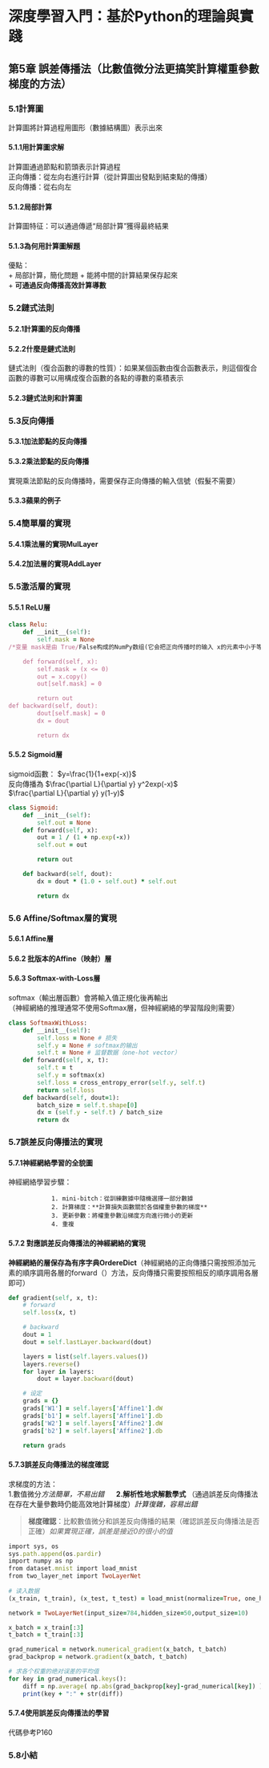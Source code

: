 # 深度學習入門：基於Python的理論與實踐   
## 第5章 誤差傳播法（比數值微分法更搞笑計算權重參數梯度的方法）
### 5.1計算圖
計算圖將計算過程用圖形（數據結構圖）表示出來  
#### 5.1.1用計算圖求解
計算圖通過節點和箭頭表示計算過程  
正向傳播：從左向右進行計算（從計算圖出發點到結束點的傳播）  
反向傳播：從右向左  
#### 5.1.2局部計算  
計算圖特征：可以通過傳遞“局部計算”獲得最終結果  
#### 5.1.3為何用計算圖解題
優點：  
    + 局部計算，簡化問題
    + 能將中間的計算結果保存起來  
    + **可通過反向傳播高效計算導數**  
### 5.2鏈式法則
#### 5.2.1計算圖的反向傳播
#### 5.2.2什麼是鏈式法則
鏈式法則（復合函數的導數的性質）：如果某個函數由復合函數表示，則這個復合函數的導數可以用構成復合函數的各點的導數的乘積表示  
#### 5.2.3鏈式法則和計算圖    
### 5.3反向傳播
#### 5.3.1加法節點的反向傳播
#### 5.3.2乘法節點的反向傳播  
實現乘法節點的反向傳播時，需要保存正向傳播的輸入信號（假髮不需要）
#### 5.3.3蘋果的例子
### 5.4簡單層的實現
#### 5.4.1乘法層的實現MulLayer
#### 5.4.2加法層的實現AddLayer
### 5.5激活層的實現
#### 5.5.1 ReLU層
```ruby
class Relu:
    def __init__(self):
        self.mask = None
/*变量 mask是由 True/False构成的NumPy数组(它会把正向传播时的输入 x的元素中小于等于0的地方保存为 True，其他地方（大于0的元素）保存为 False)*/

    def forward(self, x):
        self.mask = (x <= 0)
        out = x.copy()
        out[self.mask] = 0

        return out
def backward(self, dout):
        dout[self.mask] = 0
        dx = dout

        return dx
```
#### 5.5.2 Sigmoid層 
sigmoid函數： $y=\frac{1}{1+exp(-x)}$  
反向傳播為 
$\frac{\partial L}{\partial y} y^2exp(-x)$  
$\frac{\partial L}{\partial y} y(1-y)$ 
```ruby
class Sigmoid:
    def __init__(self):
        self.out = None
    def forward(self, x):
        out = 1 / (1 + np.exp(-x))
        self.out = out

        return out

    def backward(self, dout):
        dx = dout * (1.0 - self.out) * self.out

        return dx
```
### 5.6 Affine/Softmax層的實現
#### 5.6.1 Affine層
#### 5.6.2 批版本的Affine（映射）層  
#### 5.6.3 Softmax-with-Loss層
softmax（輸出層函數）會將輸入值正規化後再輸出  
（神經網絡的推理通常不使用Softmax層，但神經網絡的學習階段則需要）  
```ruby
class SoftmaxWithLoss:
    def __init__(self):
        self.loss = None # 损失
        self.y = None # softmax的输出
        self.t = None # 监督数据（one-hot vector）
    def forward(self, x, t):
        self.t = t
        self.y = softmax(x)
        self.loss = cross_entropy_error(self.y, self.t)
        return self.loss
    def backward(self, dout=1):
        batch_size = self.t.shape[0]
        dx = (self.y - self.t) / batch_size
        return dx
```
### 5.7誤差反向傳播法的實現 
#### 5.7.1神經網絡學習的全貌圖
神經網絡學習步驟：
                
                1. mini-bitch：從訓練數據中隨機選擇一部分數據  
                2. 計算梯度：**計算損失函數關於各個權重參數的梯度**   
                3. 更新參數：將權重參數沿梯度方向進行微小的更新  
                4. 重複  
#### 5.7.2 對應誤差反向傳播法的神經網絡的實現
**神經網絡的層保存為有序字典OrdereDict**（神經網絡的正向傳播只需按照添加元素的順序調用各層的forward（）方法，反向傳播只需要按照相反的順序調用各層即可）  
```ruby
def gradient(self, x, t):
    # forward
    self.loss(x, t)

    # backward
    dout = 1
    dout = self.lastLayer.backward(dout)

    layers = list(self.layers.values())
    layers.reverse()
    for layer in layers:
        dout = layer.backward(dout)

    # 设定    
    grads = {}
    grads['W1'] = self.layers['Affine1'].dW
    grads['b1'] = self.layers['Affine1'].db
    grads['W2'] = self.layers['Affine2'].dW
    grads['b2'] = self.layers['Affine2'].db

    return grads
```
#### 5.7.3誤差反向傳播法的梯度確認
求梯度的方法：  
            1.數值微分*方法簡單，不易出錯*      
          **2.解析性地求解數學式** （通過誤差反向傳播法在存在大量參數時仍能高效地計算梯度）*計算復雜，容易出錯*  
>**梯度確認**：比較數值微分和誤差反向傳播的結果（確認誤差反向傳播法是否正確）*如果實現正確，誤差是接近0的很小的值*         
```ruby
import sys, os
sys.path.append(os.pardir)
import numpy as np
from dataset.mnist import load_mnist
from two_layer_net import TwoLayerNet
 
# 读入数据
(x_train, t_train), (x_test, t_test) = load_mnist(normalize=True, one_hot_label = True)

network = TwoLayerNet(input_size=784,hidden_size=50,output_size=10)

x_batch = x_train[:3]      
t_batch = t_train[:3]

grad_numerical = network.numerical_gradient(x_batch, t_batch)
grad_backprop = network.gradient(x_batch, t_batch)

# 求各个权重的绝对误差的平均值
for key in grad_numerical.keys():
    diff = np.average( np.abs(grad_backprop[key]-grad_numerical[key]) )
    print(key + ":" + str(diff))
```
#### 5.7.4使用誤差反向傳播法的學習 
代碼參考P160
### 5.8小結
